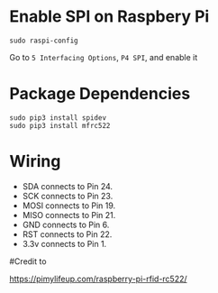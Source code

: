 # Enable SPI on Raspbery Pi
````
sudo raspi-config
````

Go to `5 Interfacing Options`, `P4 SPI`, and enable it

# Package Dependencies
````
sudo pip3 install spidev
sudo pip3 install mfrc522
````

# Wiring
- SDA connects to Pin 24.
- SCK connects to Pin 23.
- MOSI connects to Pin 19.
- MISO connects to Pin 21.
- GND connects to Pin 6.
- RST connects to Pin 22.
- 3.3v connects to Pin 1.

#Credit to

https://pimylifeup.com/raspberry-pi-rfid-rc522/
